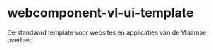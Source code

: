# webcomponent-vl-ui-template
De standaard template voor websites en applicaties van de Vlaamse overheid
